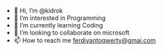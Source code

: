 - 👋 Hi, I’m @kidrok
- 👀 I’m interested in Programming
- 🌱 I’m currently learning Coding
- 💞️ I’m looking to collaborate on microsoft
- 📫 How to reach me ferdiyantoqwerty@gmai.com

<!---
kidrok/kidrok is a ✨ special ✨ repository because its `README.md` (this file) appears on your GitHub profile.
You can click the Preview link to take a look at your changes.
--->
